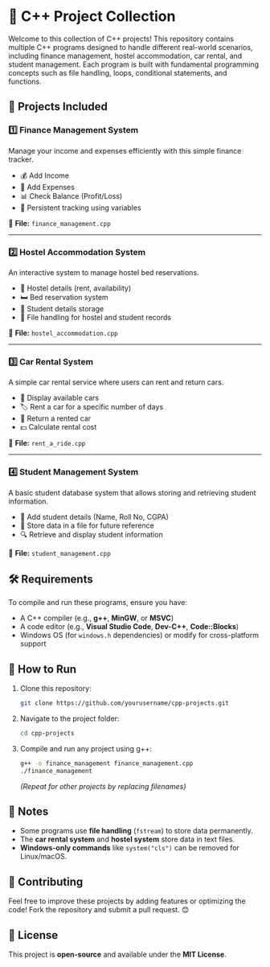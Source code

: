 # 🚀 C++ Project Collection

Welcome to this collection of C++ projects! This repository contains multiple C++ programs designed to handle different real-world scenarios, including finance management, hostel accommodation, car rental, and student management. Each program is built with fundamental programming concepts such as file handling, loops, conditional statements, and functions.

## 📌 Projects Included

### 1️⃣ Finance Management System
Manage your income and expenses efficiently with this simple finance tracker.
- 💰 Add Income
- 💸 Add Expenses
- 📊 Check Balance (Profit/Loss)
- 🔄 Persistent tracking using variables

📂 **File:** `finance_management.cpp`

---

### 2️⃣ Hostel Accommodation System
An interactive system to manage hostel bed reservations.
- 🏨 Hostel details (rent, availability)
- 🛏️ Bed reservation system
- 📝 Student details storage
- 📂 File handling for hostel and student records

📂 **File:** `hostel_accommodation.cpp`

---

### 3️⃣ Car Rental System
A simple car rental service where users can rent and return cars.
- 🚗 Display available cars
- 🏷️ Rent a car for a specific number of days
- 🔄 Return a rented car
- 💵 Calculate rental cost

📂 **File:** `rent_a_ride.cpp`

---

### 4️⃣ Student Management System
A basic student database system that allows storing and retrieving student information.
- 📝 Add student details (Name, Roll No, CGPA)
- 📄 Store data in a file for future reference
- 🔍 Retrieve and display student information

📂 **File:** `student_management.cpp`

## 🛠 Requirements
To compile and run these programs, ensure you have:
- A C++ compiler (e.g., **g++**, **MinGW**, or **MSVC**)
- A code editor (e.g., **Visual Studio Code**, **Dev-C++**, **Code::Blocks**)
- Windows OS (for `windows.h` dependencies) or modify for cross-platform support

## 🚀 How to Run
1. Clone this repository:
   ```sh
   git clone https://github.com/yourusername/cpp-projects.git
   ```
2. Navigate to the project folder:
   ```sh
   cd cpp-projects
   ```
3. Compile and run any project using g++:
   ```sh
   g++ -o finance_management finance_management.cpp
   ./finance_management
   ```
   *(Repeat for other projects by replacing filenames)*

## 📌 Notes
- Some programs use **file handling** (`fstream`) to store data permanently.
- The **car rental system** and **hostel system** store data in text files.
- **Windows-only commands** like `system("cls")` can be removed for Linux/macOS.

## 🤝 Contributing
Feel free to improve these projects by adding features or optimizing the code! Fork the repository and submit a pull request. 😊

## 📄 License
This project is **open-source** and available under the **MIT License**.
